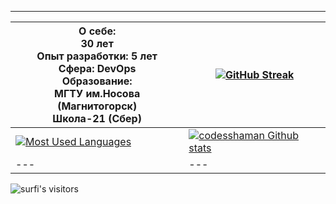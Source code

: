 ____
О себе:<br>30 лет<br>Опыт разработки: 5 лет<br>Сфера: DevOps<br>Образование:<br>МГТУ им.Носова (Магнитогорск)<br>Школа-21 (Сбер) | [![GitHub Streak](https://github-readme-streak-stats.herokuapp.com/?user=codesshaman&theme=dark&count_private=true&theme=radical)](https://github.com/codesshaman)
|---|---|
[![Most Used Languages](https://github-readme-stats.vercel.app/api/top-langs/?username=codesshaman&layout=compact&hide_border=true)](https://github.com/codesshaman?tab=repositories) | [![codesshaman Github stats](https://github-readme-stats.vercel.app/api?username=codesshaman&count_private=true&show_icons=true&hide=contribs,issues&hide_border=true)](https://github.com/codesshaman?tab=repositories)
|---|---|
<img alt="surfi's visitors" src="https://komarev.com/ghpvc/?username=codesshaman&color=blue&style=flat&label=visitors" />


